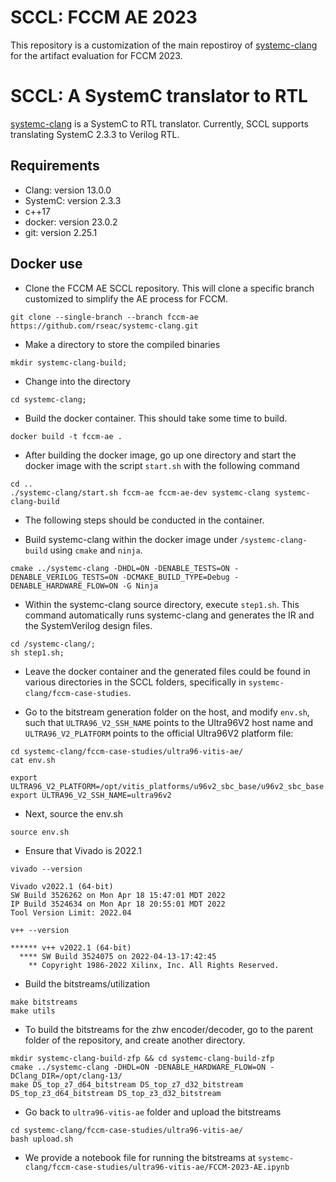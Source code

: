 # SCCL: FCCM AE 2023

This repository is a customization of the main repostiroy of [systemc-clang](https://github.com/anikau31/systemc-clang)  for the artifact evaluation for FCCM 2023.

SCCL: A SystemC translator to RTL
==========================================

[systemc-clang](https://github.com/anikau31/systemc-clang) is a SystemC to RTL translator. Currently, SCCL supports translating SystemC 2.3.3 to Verilog RTL. 

Requirements
------------

*  Clang: version 13.0.0
*  SystemC:  version 2.3.3 
*  c++17
*  docker: version 23.0.2
*  git: version 2.25.1

Docker use
-----------

- Clone the FCCM AE SCCL repository. This will clone a specific branch customized to simplify the AE process for FCCM. 
```
git clone --single-branch --branch fccm-ae https://github.com/rseac/systemc-clang.git
```

- Make a directory to store the compiled binaries
```
mkdir systemc-clang-build;
```

- Change into the directory
```
cd systemc-clang;
```

- Build the docker container. This should take some time to build. 
```
docker build -t fccm-ae .
```

- After building the docker image, go up one directory and start the docker image with the script `start.sh` with the following command
```
cd ..
./systemc-clang/start.sh fccm-ae fccm-ae-dev systemc-clang systemc-clang-build
```


- The following steps should be conducted in the container.

- Build systemc-clang within the docker image under `/systemc-clang-build` using `cmake` and `ninja`.
```
cmake ../systemc-clang -DHDL=ON -DENABLE_TESTS=ON -DENABLE_VERILOG_TESTS=ON -DCMAKE_BUILD_TYPE=Debug -DENABLE_HARDWARE_FLOW=ON -G Ninja
```

- Within the systemc-clang source directory, execute `step1.sh`. 
This command automatically runs systemc-clang and generates the IR and the SystemVerilog design files.
```
cd /systemc-clang/;
sh step1.sh;
```

- Leave the docker container and the generated files could be found in various directories in the SCCL folders, specifically in `systemc-clang/fccm-case-studies`.

- Go to the bitstream generation folder on the host, and modify `env.sh`, such that `ULTRA96_V2_SSH_NAME` points to the Ultra96V2 host name and `ULTRA96_V2_PLATFORM` points to the official Ultra96V2 platform file:
```
cd systemc-clang/fccm-case-studies/ultra96-vitis-ae/
cat env.sh

export ULTRA96_V2_PLATFORM=/opt/vitis_platforms/u96v2_sbc_base/u96v2_sbc_base.xpfm
export ULTRA96_V2_SSH_NAME=ultra96v2
```

- Next, source the env.sh
```
source env.sh
```

- Ensure that Vivado is 2022.1
```
vivado --version

Vivado v2022.1 (64-bit)
SW Build 3526262 on Mon Apr 18 15:47:01 MDT 2022
IP Build 3524634 on Mon Apr 18 20:55:01 MDT 2022
Tool Version Limit: 2022.04

v++ --version

****** v++ v2022.1 (64-bit)
  **** SW Build 3524075 on 2022-04-13-17:42:45
    ** Copyright 1986-2022 Xilinx, Inc. All Rights Reserved.
```

- Build the bitstreams/utilization
```
make bitstreams
make utils
```

- To build the bitstreams for the zhw encoder/decoder, go to the parent folder of the repository, and create another directory.
```
mkdir systemc-clang-build-zfp && cd systemc-clang-build-zfp
cmake ../systemc-clang -DHDL=ON -DENABLE_HARDWARE_FLOW=ON -DClang_DIR=/opt/clang-13/
make DS_top_z7_d64_bitstream DS_top_z7_d32_bitstream DS_top_z3_d64_bitstream DS_top_z3_d32_bitstream
```

- Go back to `ultra96-vitis-ae` folder and upload the bitstreams
```
cd systemc-clang/fccm-case-studies/ultra96-vitis-ae/
bash upload.sh
```
- We provide a notebook file for running the bitstreams at `systemc-clang/fccm-case-studies/ultra96-vitis-ae/FCCM-2023-AE.ipynb`
